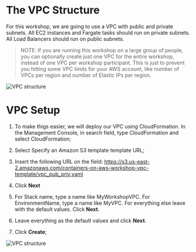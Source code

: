 # The VPC Structure

For this workshop, we are going to use a VPC with public and private subnets. All EC2 instances and Fargate tasks should run on private subnets. All Load Balancers should run on public subnets.

> NOTE: If you are running this workshop on a large group of people, you can optionally create just one VPC for the entire workshop, instead of one VPC per workshop participant. This is just to prevent you hitting some VPC limits for your AWS account, like number of VPCs per region and number of Elastic IPs per region.

![VPC structure](https://github.com/bemer/containers-on-aws-workshop/blob/master/03-CreateVPC/images/containers-on-aws-workshop-vpc.png)

# VPC Setup

1. To make thigs easier, we will deploy our VPC using CloudFormation. In the Management Console, in search field, type CloudFormation and select CloudFormation;

2. Select Specify an Amazon S3 template template URL;

3. Insert the following URL on the field: https://s3.us-east-2.amazonaws.com/containers-on-aws-workshop-vpc-template/vpc_pub_priv.yaml

4. Click **Next**

5. For Stack name, type a name like MyWorkshopVPC. For EnvironmentName, type a name like MyVPC. For everything else leave with the default values. Click **Next**.

6. Leave everything as the default values and click **Next**.

7. Click **Create**;

![VPC structure](https://github.com/bemer/containers-on-aws-workshop/blob/master/03-CreateVPC/images/containers-on-aws-workshop-vpc-1.png)